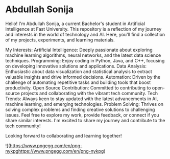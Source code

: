 # Abdullah Sonija 


Hello! I'm Abdullah Sonija, a current Bachelor's student in Artificial Intelligence at Fast University. This repository is a reflection of my journey and interests in the world of technology and AI. Here, you'll find a collection of my projects, experiments, and learning materials.

My Interests:
Artificial Intelligence: Deeply passionate about exploring machine learning algorithms, neural networks, and the latest data science techniques.
Programming: Enjoy coding in Python, Java, and C++, focusing on developing innovative solutions and applications.
Data Analysis: Enthusiastic about data visualization and statistical analysis to extract valuable insights and drive informed decisions.
Automation: Driven by the challenge of automating repetitive tasks and building tools that boost productivity.
Open Source Contribution: Committed to contributing to open-source projects and collaborating with the vibrant tech community.
Tech Trends: Always keen to stay updated with the latest advancements in AI, machine learning, and emerging technologies.
Problem Solving: Thrives on solving complex problems and finding creative solutions to challenging issues.
Feel free to explore my work, provide feedback, or connect if you share similar interests. I'm excited to share my journey and contribute to the tech community!

Looking forward to collaborating and learning together!

!](https://www.pngegg.com/en/png-nykpghttps://www.pngegg.com/en/png-nykpg)
